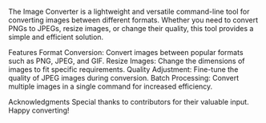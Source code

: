 The Image Converter is a lightweight and versatile command-line tool for converting images between different formats. Whether you need to convert PNGs to JPEGs, resize images, or change their quality, this tool provides a simple and efficient solution.

Features
Format Conversion: Convert images between popular formats such as PNG, JPEG, and GIF.
Resize Images: Change the dimensions of images to fit specific requirements.
Quality Adjustment: Fine-tune the quality of JPEG images during conversion.
Batch Processing: Convert multiple images in a single command for increased efficiency.

Acknowledgments
Special thanks to contributors for their valuable input.
Happy converting!
